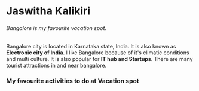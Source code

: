 
# Jaswitha Kalikiri
###### Bangalore is my favourite vacation spot.
Bangalore city is located in Karnataka state, India. It is also known as **Electronic city of India**.
I like Bangalore because of it's climatic conditions and multi culture. It is also popular for **IT hub and Startups**. There are many tourist attractions in and near bangalore.

### My favourite activities to do at Vacation spot